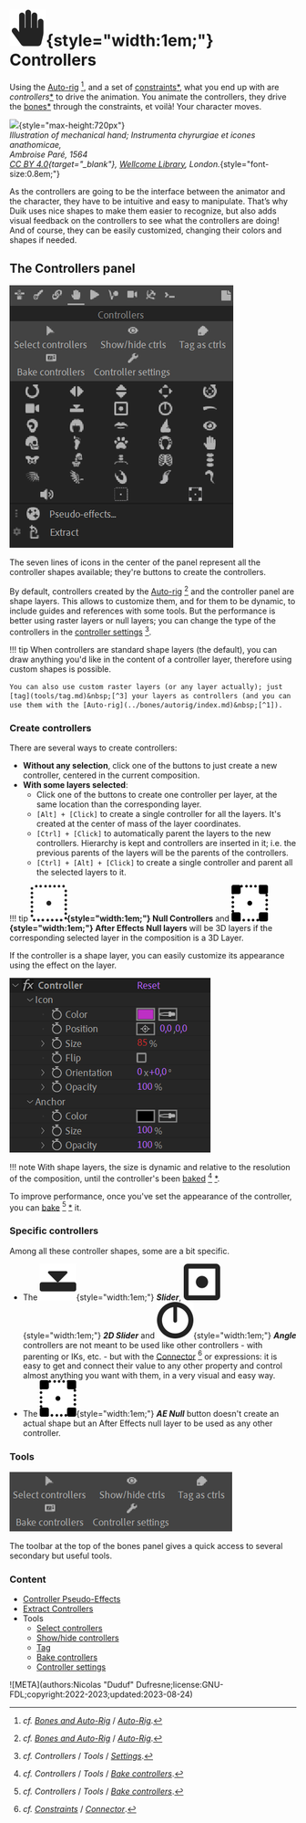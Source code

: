 # ![](../../img/duik/icons/controller.svg){style="width:1em;"} Controllers

Using the [Auto-rig](../bones/autorig/index.md)&nbsp;[^1], and a set of [constraints](../constraints/index.md)[*](../../misc/glossary.md), what you end up with are *controllers*[*](../../misc/glossary.md) to drive the animation. You animate the controllers, they drive the [bones](../bones/index.md)[*](../../misc/glossary.md) through the constraints, et voilà! Your character moves.

![](../../img/illustration/Ambroise_Pare_prosthetics_mechanical_hand_Wellcome_L0023364.png){style="max-height:720px"}  
*Illustration of mechanical hand; Instrumenta chyrurgiae et icones anathomicae,  
Ambroise Paré, 1564   
[CC BY 4.0](https://creativecommons.org/licenses/by/4.0/deed.en){target="_blank"}, [Wellcome Library](http://wellcomeimages.org/), London.*{style="font-size:0.8em;"}

As the controllers are going to be the interface between the animator and the character, they have to be intuitive and easy to manipulate. That’s why Duik uses nice shapes to make them easier to recognize, but also adds visual feedback on the controllers to see what the controllers are doing! And of course, they can be easily customized, changing their colors and shapes if needed.

## The Controllers panel

![](../../img/duik/controllers/panel.png)

The seven lines of icons in the center of the panel represent all the controller shapes available; they're buttons to create the controllers.

By default, controllers created by the [Auto-rig](../bones/autorig/index.md)&nbsp;[^1] and the controller panel are shape layers. This allows to customize them, and for them to be dynamic, to include guides and references with some tools. But the performance is better using raster layers or null layers; you can change the type of the controllers in the [controller settings](tools/settings.md)&nbsp;[^2].

!!! tip
    When controllers are standard shape layers (the default), you can draw anything you'd like in the content of a controller layer, therefore using custom shapes is possible.

    You can also use custom raster layers (or any layer actually); just [tag](tools/tag.md)&nbsp;[^3] your layers as controllers (and you can use them with the [Auto-rig](../bones/autorig/index.md)&nbsp;[^1]).

### Create controllers

There are several ways to create controllers:

- **Without any selection**, click one of the buttons to just create a new controller, centered in the current composition.
- **With some layers selected**:  
    - Click one of the buttons to create one controller per layer, at the same location than the corresponding layer.
    - `[Alt] + [Click]` to create a single controller for all the layers. It's created at the center of mass of the layer coordinates.
    - `[Ctrl] + [Click]` to automatically parent the layers to the new controllers. Hierarchy is kept and controllers are inserted in it; i.e. the previous parents of the layers will be the parents of the controllers.
    - `[Ctrl] + [Alt] + [Click]` to create a single controller and parent all the selected layers to it.

!!! tip
    **![](../../img/duik/icons/null.svg){style="width:1em;"} Null Controllers** and **![](../../img/duik/icons/ae_null.svg){style="width:1em;"} After Effects Null layers** will be 3D layers if the corresponding selected layer in the composition is a 3D Layer.

If the controller is a shape layer, you can easily customize its appearance using the effect on the layer.

![](../../img/duik/controllers/effect.png)

!!! note
    With shape layers, the size is dynamic and relative to the resolution of the composition, until the controller's been [baked](tools/bake.md)&nbsp;[^4]&nbsp;[*](../../misc/glossary.md).

To improve performance, once you've set the appearance of the controller, you can [bake](tools/bake.md)&nbsp;[^4]&nbsp;[*](../../misc/glossary.md) it.

### Specific controllers

Among all these controller shapes, some are a bit specific.

- The ![](../../img/duik/icons/slider.svg){style="width:1em;"} ***Slider***, ![](../../img/duik/icons/2d_slider.svg){style="width:1em;"} ***2D Slider*** and ![](../../img/duik/icons/angle.svg){style="width:1em;"} ***Angle*** controllers are not meant to be used like other controllers - with parenting or IKs, etc. - but with the [Connector](../constraints/connector.md)&nbsp;[^5] or expressions: it is easy to get and connect their value to any other property and control almost anything you want with them, in a very visual and easy way.
- The ![](../../img/duik/icons/ae_null.svg){style="width:1em;"} ***AE Null*** button doesn't create an actual shape but an After Effects null layer to be used as any other controller.

### Tools

![](../../img/duik/controllers/tools.png)

The toolbar at the top of the bones panel gives a quick access to several secondary but useful tools.

### Content

- [Controller Pseudo-Effects](pseudo-effects.md)
- [Extract Controllers](extract.md)
- Tools  
    - [Select controllers](tools/select.md)
    - [Show/hide controllers](tools/show-hide.md)
    - [Tag](tools/tag.md)
    - [Bake controllers](tools/bake.md)
    - [Controller settings](tools/settings.md)

[^1]: *cf.* *[Bones and Auto-Rig](../bones/index.md)* / *[Auto-Rig](../bones/autorig/index.md)*.

[^2]: *cf.* *Controllers* / *Tools* / *[Settings](tools/settings.md)*.

[^3]: *cf.* *Controllers* / *Tools* / *[Settings](tools/tag.md)*.

[^4]: *cf.* *Controllers* / *Tools* / *[Bake controllers](tools/bake.md)*.

[^5]: *cf.* *[Constraints](../constraints/index.md)* / *[Connector](../constraints/connector.md)*.


![META](authors:Nicolas "Duduf" Dufresne;license:GNU-FDL;copyright:2022-2023;updated:2023-08-24)
